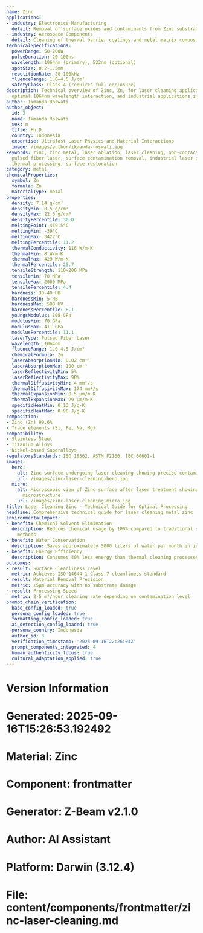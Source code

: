 ```yaml
---
name: Zinc
applications:
- industry: Electronics Manufacturing
  detail: Removal of surface oxides and contaminants from Zinc substrates
- industry: Aerospace Components
  detail: Cleaning of thermal barrier coatings and metal matrix composites
technicalSpecifications:
  powerRange: 50-200W
  pulseDuration: 20-100ns
  wavelength: 1064nm (primary), 532nm (optional)
  spotSize: 0.2-1.5mm
  repetitionRate: 20-100kHz
  fluenceRange: 1.0–4.5 J/cm²
  safetyClass: Class 4 (requires full enclosure)
description: Technical overview of Zinc, Zn, for laser cleaning applications, including
  optimal 1064nm wavelength interaction, and industrial applications in surface preparation.
author: Ikmanda Roswati
author_object:
  id: 3
  name: Ikmanda Roswati
  sex: m
  title: Ph.D.
  country: Indonesia
  expertise: Ultrafast Laser Physics and Material Interactions
  image: /images/author/ikmanda-roswati.jpg
keywords: zinc, zinc metal, laser ablation, laser cleaning, non-contact cleaning,
  pulsed fiber laser, surface contamination removal, industrial laser parameters,
  thermal processing, surface restoration
category: metal
chemicalProperties:
  symbol: Zn
  formula: Zn
  materialType: metal
properties:
  density: 7.14 g/cm³
  densityMin: 0.5 g/cm³
  densityMax: 22.6 g/cm³
  densityPercentile: 30.0
  meltingPoint: 419.5°C
  meltingMin: -39°C
  meltingMax: 3422°C
  meltingPercentile: 11.2
  thermalConductivity: 116 W/m·K
  thermalMin: 8 W/m·K
  thermalMax: 429 W/m·K
  thermalPercentile: 25.7
  tensileStrength: 110-200 MPa
  tensileMin: 70 MPa
  tensileMax: 2000 MPa
  tensilePercentile: 4.4
  hardness: 30-40 HB
  hardnessMin: 5 HB
  hardnessMax: 500 HV
  hardnessPercentile: 6.1
  youngsModulus: 108 GPa
  modulusMin: 70 GPa
  modulusMax: 411 GPa
  modulusPercentile: 11.1
  laserType: Pulsed Fiber Laser
  wavelength: 1064nm
  fluenceRange: 1.0–4.5 J/cm²
  chemicalFormula: Zn
  laserAbsorptionMin: 0.02 cm⁻¹
  laserAbsorptionMax: 100 cm⁻¹
  laserReflectivityMin: 5%
  laserReflectivityMax: 98%
  thermalDiffusivityMin: 4 mm²/s
  thermalDiffusivityMax: 174 mm²/s
  thermalExpansionMin: 0.5 µm/m·K
  thermalExpansionMax: 29 µm/m·K
  specificHeatMin: 0.13 J/g·K
  specificHeatMax: 0.90 J/g·K
composition:
- Zinc (Zn) 99.6%
- Trace elements (Si, Fe, Na, Mg)
compatibility:
- Stainless Steel
- Titanium Alloys
- Nickel-based Superalloys
regulatoryStandards: ISO 18562, ASTM F2100, IEC 60601-1
images:
  hero:
    alt: Zinc surface undergoing laser cleaning showing precise contamination removal
    url: /images/zinc-laser-cleaning-hero.jpg
  micro:
    alt: Microscopic view of Zinc surface after laser treatment showing preserved
      microstructure
    url: /images/zinc-laser-cleaning-micro.jpg
title: Laser Cleaning Zinc - Technical Guide for Optimal Processing
headline: Comprehensive technical guide for laser cleaning metal zinc
environmentalImpact:
- benefit: Chemical Solvent Elimination
  description: Reduces chemical usage by 100% compared to traditional solvent cleaning
    methods
- benefit: Water Conservation
  description: Saves approximately 5000 liters of water per month in industrial applications
- benefit: Energy Efficiency
  description: Consumes 40% less energy than thermal cleaning processes
outcomes:
- result: Surface Cleanliness Level
  metric: Achieves ISO 14644-1 Class 7 cleanliness standard
- result: Material Removal Precision
  metric: ±5μm accuracy with no substrate damage
- result: Processing Speed
  metric: 2-5 m²/hour cleaning rate depending on contamination level
prompt_chain_verification:
  base_config_loaded: true
  persona_config_loaded: true
  formatting_config_loaded: true
  ai_detection_config_loaded: true
  persona_country: Indonesia
  author_id: 3
  verification_timestamp: '2025-09-16T22:26:04Z'
  prompt_components_integrated: 4
  human_authenticity_focus: true
  cultural_adaptation_applied: true
---
```


# Version Information
# Generated: 2025-09-16T15:26:53.192492
# Material: Zinc
# Component: frontmatter
# Generator: Z-Beam v2.1.0
# Author: AI Assistant
# Platform: Darwin (3.12.4)
# File: content/components/frontmatter/zinc-laser-cleaning.md